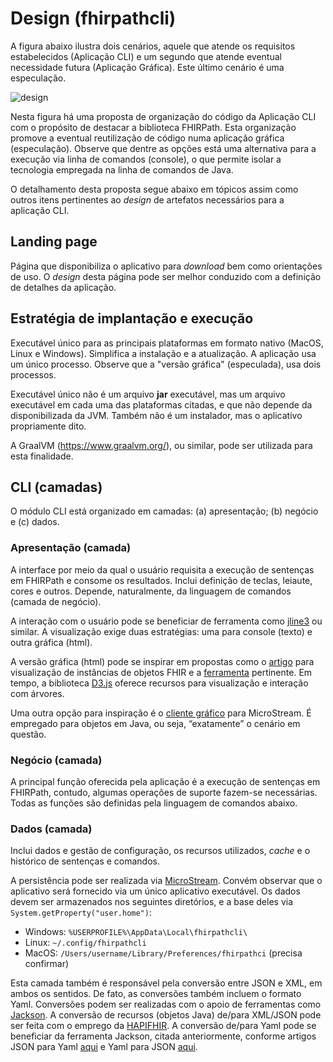 # Design (fhirpathcli)

A figura abaixo ilustra dois cenários, aquele que atende os requisitos 
estabelecidos (Aplicação CLI) e um segundo que atende eventual 
necessidade futura (Aplicação Gráfica). Este último cenário é uma especulação.

![design](http://www.plantuml.com/plantuml/proxy?cache=no&src=https://raw.githubusercontent.com/kyriosdata/rnds/master/tools/fhirpathcli/UML/design.puml)

Nesta figura há uma proposta de organização do código da Aplicação CLI com o 
propósito de destacar a biblioteca FHIRPath. Esta organização promove a 
eventual reutilização de código numa aplicação gráfica (especulação). 
Observe que dentre as opções está uma alternativa para a execução via
linha de comandos (console), o que permite isolar a tecnologia empregada
na linha de comandos de Java.

O detalhamento desta proposta segue abaixo em tópicos assim como outros
itens pertinentes ao _design_ de artefatos necessários para a aplicação CLI.

## Landing page
Página que disponibiliza o aplicativo para _download_ bem como orientações de uso. 
O _design_ desta página pode ser melhor conduzido com a definição de detalhes 
da aplicação. 

## Estratégia de implantação e execução
Executável único para as principais plataformas em formato nativo (MacOS, Linux e Windows). 
Simplifica a instalação e a atualização. A aplicação usa um único processo.
Observe que a "versão gráfica" (especulada), usa dois processos. 

Executável único não é um arquivo **jar** executável, mas um arquivo executável em cada uma das
plataformas citadas, e que não depende da disponibilizada da JVM. Também não é um instalador, mas o
aplicativo propriamente dito.

A GraalVM (https://www.graalvm.org/), ou similar, pode ser utilizada para esta finalidade.

## CLI (camadas)

O módulo CLI está organizado em camadas: (a) apresentação; (b) negócio e (c) dados. 

### Apresentação (camada)

A interface por meio da qual o usuário requisita a execução de sentenças em FHIRPath 
e consome os resultados. Inclui definição de teclas, leiaute, cores e outros. 
Depende, naturalmente, da linguagem de comandos (camada de negócio).

A interação com o usuário pode se beneficiar de ferramenta como 
[jline3](https://github.com/jline/jline3) ou similar. 
A visualização exige duas estratégias: uma para console (texto) e outra gráfica (html).

A versão gráfica (html) pode se inspirar em propostas como o
[artigo](https://www.ncbi.nlm.nih.gov/pmc/articles/PMC6784845/) para visualização 
de instâncias de objetos FHIR e a 
[ferramenta](http://gotdan.github.io/fhirbrowser/index.html) pertinente.
Em tempo, a biblioteca [D3.js](https://d3js.org/) oferece recursos para 
visualização e interação com árvores. 

Uma outra opção para inspiração é o 
[cliente gráfico]((https://docs.microstream.one/manual/storage/rest-interface/client-gui.html)) 
para MicroStream. É empregado para objetos em Java, ou seja, “exatamente” o cenário em questão.

### Negócio (camada)

A principal função oferecida pela aplicação é a execução de sentenças em
FHIRPath, contudo, algumas operações de suporte fazem-se necessárias. 
Todas as funções são definidas pela linguagem de comandos abaixo.

### Dados (camada)
Inclui dados e gestão de configuração, os recursos utilizados, _cache_ e o 
histórico de sentenças e comandos. 

A persistência pode ser realizada via [MicroStream](https://microstream.one/). 
Convém observar que o aplicativo será fornecido via um único aplicativo executável.
Os dados devem ser armazenados nos seguintes diretórios, e a base deles via
`System.getProperty("user.home")`:
- Windows: `%USERPROFILE%\AppData\Local\fhirpathcli\` 
- Linux: `~/.config/fhirpathcli`
- MacOS: `/Users/username/Library/Preferences/fhirpathci` (precisa confirmar)

Esta camada também é responsável pela conversão entre JSON e XML, em 
ambos os sentidos. De fato, as conversões também incluem o formato Yaml. 
Conversões podem ser realizadas com o apoio de ferramentas como 
[Jackson](https://github.com/FasterXML/jackson). A conversão de recursos 
(objetos Java) de/para XML/JSON pode ser feita com o emprego da 
[HAPIFHIR](https://hapifhir.io/). A conversão de/para Yaml pode se 
beneficiar da ferramenta Jackson, citada anteriormente, 
conforme artigos JSON para Yaml 
[aqui](https://stackoverflow.com/questions/26235350/convert-json-to-yaml-parsing-json-to-yaml) 
e Yaml para JSON 
[aqui](https://stackoverflow.com/questions/23744216/how-do-i-convert-from-yaml-to-json-in-java).
 